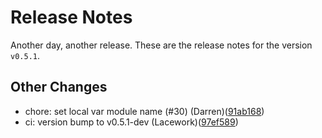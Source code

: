 # Release Notes
Another day, another release. These are the release notes for the version `v0.5.1`.

## Other Changes
* chore: set local var module name (#30) (Darren)([91ab168](https://github.com/lacework/terraform-aws-ecs-agent/commit/91ab16897639a1aba39be08e21e0f120951ae06e))
* ci: version bump to v0.5.1-dev (Lacework)([97ef589](https://github.com/lacework/terraform-aws-ecs-agent/commit/97ef589e3a6084a4c7addc51aa3ebcc1daaeb4b7))
